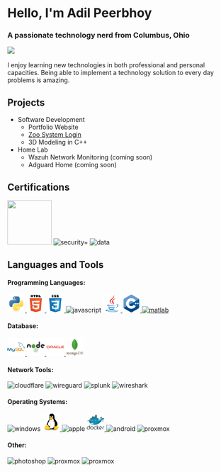 # Hello, I'm Adil Peerbhoy
### A passionate technology nerd from Columbus, Ohio
<a href="https://linkedin.com/in/adil-peerbhoy"><img src="https://img.shields.io/badge/-LinkedIn-0072b1?&style=for-the-badge&logo=linkedin&logoColor=white" /></a>

<p>I enjoy learning new technologies in both professional and personal capacities. Being able to implement a technology solution to every day problems is amazing. </p>

## Projects
- Software Development
  + Portfolio Website
  + [Zoo System Login](https://github.com/adilpeerbhoy/zoologin-python.git/ "Zoo System Login")
  + 3D Modeling in C++
- Home Lab
  + Wazuh Network Monitoring (coming soon)
  + Adguard Home (coming soon)
## Certifications
<div>
  <img src="https://images.credly.com/images/2030e43f-8003-4d4b-9630-847add403c87/twitter_thumb_201604_image.png" atl="isc2cc" width="100" height="100"/>
  <img src="https://encrypted-tbn0.gstatic.com/images?q=tbn:ANd9GcReTzP7O2TltuWevaCjhtUN7P-_XQSuKvmLHQ&s" alt="security+" width="100" height="100"/>
  <img src="https://images.credly.com/images/7abb071f-772a-46fe-a899-5a11699a62dc/GCC_badge_DA_1000x1000.png" alt="data" width="100" height="100"/>
</div>


## Languages and Tools

#### Programming Languages:
<div>
   <a href="https://www.python.org" target="_blank" rel="noreferrer"> <img src="https://raw.githubusercontent.com/devicons/devicon/master/icons/python/python-original.svg" alt="python" width="40" height="40"/> </a>
   <a href="https://www.w3.org/html/" target="_blank" rel="noreferrer"> <img src="https://raw.githubusercontent.com/devicons/devicon/master/icons/html5/html5-original-wordmark.svg" alt="html5" width="40" height="40"/> </a>
   <a href="https://www.w3schools.com/css/" target="_blank" rel="noreferrer"> <img src="https://raw.githubusercontent.com/devicons/devicon/master/icons/css3/css3-original-wordmark.svg" alt="css3" width="40" height="40"/> </a>
  <img src="https://cdn.jsdelivr.net/gh/devicons/devicon@latest/icons/javascript/javascript-original.svg" alt="javascript" width="40" height="40"/>
   <a href="https://www.java.com" target="_blank" rel="noreferrer"> <img src="https://raw.githubusercontent.com/devicons/devicon/master/icons/java/java-original.svg" alt="java" width="40" height="40"/> </a>
   <a href="https://www.w3schools.com/cpp/" target="_blank" rel="noreferrer"> <img src="https://raw.githubusercontent.com/devicons/devicon/master/icons/cplusplus/cplusplus-original.svg" alt="cplusplus" width="40" height="40"/> </a>
   <a href="https://www.mathworks.com/" target="_blank" rel="noreferrer"> <img src="https://upload.wikimedia.org/wikipedia/commons/2/21/Matlab_Logo.png" alt="matlab" width="40" height="40"/> </a>
</div>

#### Database:
<div>
  <a href="https://www.mysql.com/" target="_blank" rel="noreferrer"> <img src="https://raw.githubusercontent.com/devicons/devicon/master/icons/mysql/mysql-original-wordmark.svg" alt="mysql" width="40" height="40"/> </a>
  <a href="https://nodejs.org" target="_blank" rel="noreferrer"> <img src="https://raw.githubusercontent.com/devicons/devicon/master/icons/nodejs/nodejs-original-wordmark.svg" alt="nodejs" width="40" height="40"/> </a>
  <a href="https://www.oracle.com/" target="_blank" rel="noreferrer"> <img src="https://raw.githubusercontent.com/devicons/devicon/master/icons/oracle/oracle-original.svg" alt="oracle" width="40" height="40"/> </a>
  <a href="https://www.mongodb.com/" target="_blank" rel="noreferrer"> <img src="https://raw.githubusercontent.com/devicons/devicon/master/icons/mongodb/mongodb-original-wordmark.svg" alt="mongodb" width="40" height="40"/> </a>
</div>

#### Network Tools:
<div>
  <img src="https://cdn.jsdelivr.net/gh/devicons/devicon@latest/icons/cloudflare/cloudflare-original.svg" alt="cloudflare" width="40" height="40"/>
  <img src="https://www.svgrepo.com/show/349569/wireguard.svg" alt="wireguard" width="40" height="40" />
  <img src="https://www.splunk.com/content/dam/splunk2/en_us/images/events/mediakit/splunk-corp-logo-w-rgb.png" alt="splunk" width="80" height="30"/>
  <img src="https://ih1.redbubble.net/image.815853981.9202/st,small,507x507-pad,600x600,f8f8f8.u4.jpg" alt="wireshark" width="40" height="40"/>
</div>

#### Operating Systems:
<div>
  <img src="https://cdn.jsdelivr.net/gh/devicons/devicon@latest/icons/windows11/windows11-original.svg" alt="windows" width="40" height="40"/>
  <a href="https://www.linux.org/" target="_blank" rel="noreferrer"> <img src="https://raw.githubusercontent.com/devicons/devicon/master/icons/linux/linux-original.svg" alt="linux" width="40" height="40"/> </a>
  <img src="https://upload.wikimedia.org/wikipedia/commons/3/31/Apple_logo_white.svg" alt="apple" width="40" height="40"/>
  <a href="https://www.docker.com/" target="_blank" rel="noreferrer"> <img src="https://raw.githubusercontent.com/devicons/devicon/master/icons/docker/docker-original-wordmark.svg" alt="docker" width="40" height="40"/> </a>
<img src="https://cdn.jsdelivr.net/gh/devicons/devicon@latest/icons/android/android-original.svg" alt="android" width="40" height="40"/>
<img src="https://www.svgrepo.com/show/331552/proxmox.svg" alt="proxmox" width="40" height="40"/>
</div>

#### Other:
<div>
  <img src="https://cdn.jsdelivr.net/gh/devicons/devicon@latest/icons/photoshop/photoshop-original.svg" alt="photoshop" width="40" height="40" />
  <img src="https://www.svgrepo.com/show/452210/git.svg" alt="proxmox" width="40" height="40"/>
  <img src="https://www.svgrepo.com/show/303269/microsoft-office-2013-logo.svg" alt="proxmox" width="40" height="40"/>
</div>


